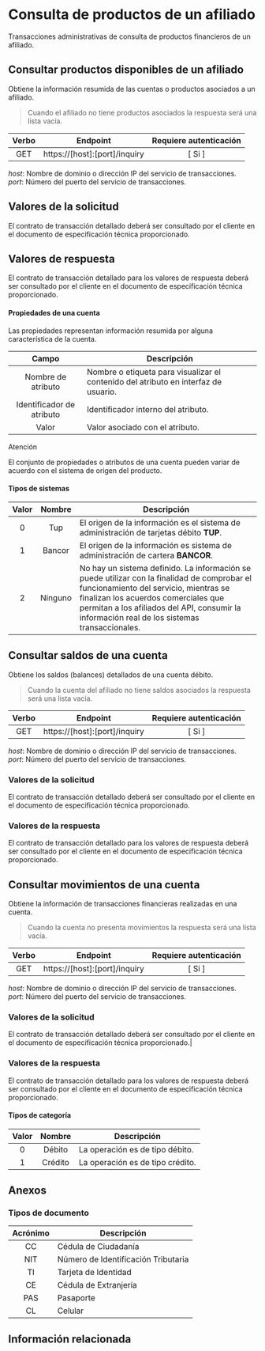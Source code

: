 # Consulta de productos de un afiliado

Transacciones administrativas de consulta de productos financieros de un afiliado.

## Consultar productos disponibles de un afiliado

Obtiene la información resumida de las cuentas o productos asociados a un afiliado.

> Cuando el afiliado no tiene productos asociados la respuesta será una lista vacía.

| Verbo | Endpoint                                      | Requiere autenticación |
| :---: | --------------------------------------------- | :--------------------: |
| GET  | https://[host]:[port]/inquiry |          [ Si ]           |

*host*: Nombre de dominio o dirección IP del servicio de transacciones.  
*port*: Número del puerto del servicio de transacciones.

## Valores de la solicitud

El contrato de transacción detallado deberá ser consultado por el cliente en el documento de especificación técnica proporcionado.

## Valores de respuesta

El contrato de transacción detallado para los valores de respuesta deberá ser consultado por el cliente en el documento de especificación técnica proporcionado.

#### Propiedades de una cuenta

<div id="accountProperties"></div>

Las propiedades representan información resumida por alguna característica de la cuenta.

Campo | Descripción
:---: | -----------
Nombre de atributo | Nombre o etiqueta para visualizar el contenido del atributo en interfaz de usuario.
Identificador de atributo | Identificador interno del atributo.
Valor | Valor asociado con el atributo.

<div class="admonition warning">
   <p class="first admonition-title">Atención</p>
   <p class="last">El conjunto de propiedades o atributos de una cuenta pueden variar de acuerdo con el sistema de origen del producto.</p>
</div>

#### Tipos de sistemas

<div id="subsystems"></div>

Valor | Nombre | Descripción
:---: | :----: | -----------
0 | Tup | El origen de la información es el sistema de administración de tarjetas débito **TUP**.
1 | Bancor | El origen de la información es sistema de administración de cartera **BANCOR**.
2 | Ninguno | No hay un sistema definido. La información se puede utilizar con la finalidad de comprobar el funcionamiento del servicio, mientras se finalizan los acuerdos comerciales que permitan a los afiliados del API, consumir la información real de los sistemas transaccionales. 

## Consultar saldos de una cuenta

Obtiene los saldos (balances) detallados de una cuenta débito.

> Cuando la cuenta del afiliado no tiene saldos asociados la respuesta será una lista vacía.

| Verbo | Endpoint                                      | Requiere autenticación |
| :---: | --------------------------------------------- | :--------------------: |
| GET  | https://[host]:[port]/inquiry |          [ Si ]           |

*host*: Nombre de dominio o dirección IP del servicio de transacciones.  
*port*: Número del puerto del servicio de transacciones.

### Valores de la solicitud

El contrato de transacción detallado deberá ser consultado por el cliente en el documento de especificación técnica proporcionado.


### Valores de la respuesta

El contrato de transacción detallado para los valores de respuesta deberá ser consultado por el cliente en el documento de especificación técnica proporcionado.

## Consultar movimientos de una cuenta

Obtiene la información de transacciones financieras realizadas en una cuenta.

> Cuando la cuenta no presenta movimientos la respuesta será una lista vacía.

| Verbo | Endpoint                                      | Requiere autenticación |
| :---: | --------------------------------------------- | :--------------------: |
| GET  | https://[host]:[port]/inquiry |          [ Si ]           |

*host*: Nombre de dominio o dirección IP del servicio de transacciones.  
*port*: Número del puerto del servicio de transacciones.

### Valores de la solicitud

El contrato de transacción detallado deberá ser consultado por el cliente en el documento de especificación técnica proporcionado.|


### Valores de la respuesta

El contrato de transacción detallado para los valores de respuesta deberá ser consultado por el cliente en el documento de especificación técnica proporcionado.

#### Tipos de categoría

<div id="categories"></div>

Valor | Nombre | Descripción
:---: | :----: | -----------
0 | Débito | La operación es de tipo débito.
1 | Crédito | La operación es de tipo crédito.

## Anexos

<a name="Tipo de documentos"></a> 
### Tipos de documento

<div id="docType"></div>

Acrónimo | Descripción
:------: | -----------
CC | Cédula de Ciudadanía
NIT | Número de Identificación Tributaria
TI | Tarjeta de Identidad
CE | Cédula de Extranjería
PAS | Pasaporte
CL | Celular

## Información relacionada

